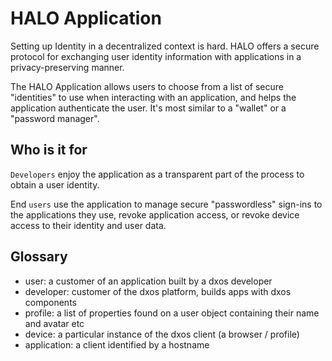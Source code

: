 # HALO Application

Setting up Identity in a decentralized context is hard. HALO offers a secure protocol for exchanging user identity information with applications in a privacy-preserving manner.

The HALO Application allows users to choose from a list of secure "identities" to use when interacting with an application, and helps the application authenticate the user. It's most similar to a "wallet" or a "password manager".

## Who is it for
`Developers` enjoy the application as a transparent part of the process to obtain a user identity.

End `users` use the application to manage secure "passwordless" sign-ins to the applications they use, revoke application access, or revoke device access to their identity and user data.

## Glossary
- user: a customer of an application built by a dxos developer
- developer: customer of the dxos platform, builds apps with dxos components
- profile: a list of properties found on a user object containing their name and avatar etc
- device: a particular instance of the dxos client (a browser / profile)
- application: a client identified by a hostname
